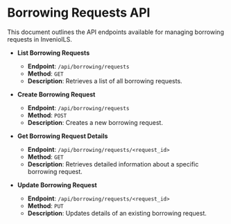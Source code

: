 # Borrowing Requests API

This document outlines the API endpoints available for managing borrowing requests in InvenioILS.

* **List Borrowing Requests**

    - **Endpoint**: `/api/borrowing/requests`
    - **Method**: `GET`
    - **Description**: Retrieves a list of all borrowing requests.

* **Create Borrowing Request**

    - **Endpoint**: `/api/borrowing/requests`
    - **Method**: `POST`
    - **Description**: Creates a new borrowing request.

* **Get Borrowing Request Details**

    - **Endpoint**: `/api/borrowing/requests/<request_id>`
    - **Method**: `GET`
    - **Description**: Retrieves detailed information about a specific borrowing request.

* **Update Borrowing Request**

    - **Endpoint**: `/api/borrowing/requests/<request_id>`
    - **Method**: `PUT`
    - **Description**: Updates details of an existing borrowing request.
